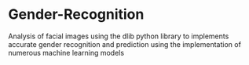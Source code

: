 # Gender-Recognition
Analysis of facial images using the dlib python library to implements accurate gender recognition and prediction using the implementation of numerous machine learning models

